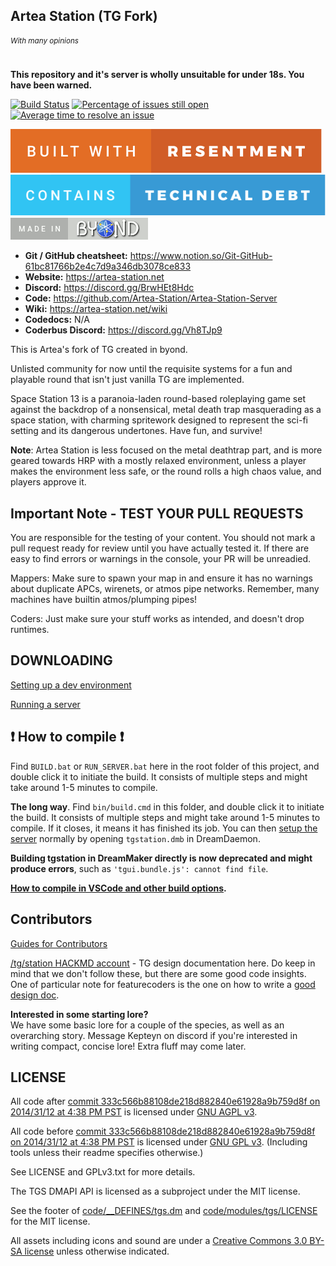 ## Artea Station (TG Fork)
###### <sup>With many opinions</sup>

**This repository and it's server is wholly unsuitable for under 18s. You have been warned.**

[![Build Status](https://github.com/Artea-Station/Artea-Station-Server/workflows/CI%20Suite/badge.svg)](https://github.com/Artea-Station/Artea-Station-Server/actions?query=workflow%3A%22CI+Suite%22)
[![Percentage of issues still open](https://isitmaintained.com/badge/open/Artea-Station/Artea-Station-Server.svg)](https://isitmaintained.com/project/Artea-Station/Artea-Station-Server "Percentage of issues still open")
[![Average time to resolve an issue](https://isitmaintained.com/badge/resolution/Artea-Station/Artea-Station-Server.svg)](https://isitmaintained.com/project/Artea-Station/Artea-Station-Server "Average time to resolve an issue")

[![resentment](.github/images/badges/built-with-resentment.svg)](.github/images/comics/131-bug-free.png) [![technical debt](.github/images/badges/contains-technical-debt.svg)](.github/images/comics/106-tech-debt-modified.png) [![forinfinityandbyond](.github/images/badges/made-in-byond.gif)](https://www.reddit.com/r/SS13/comments/5oplxp/what_is_the_main_problem_with_byond_as_an_engine/dclbu1a)

* **Git / GitHub cheatsheet:** https://www.notion.so/Git-GitHub-61bc81766b2e4c7d9a346db3078ce833
* **Website:** https://artea-station.net
* **Discord:** https://discord.gg/BrwHEt8Hdc
* **Code:** https://github.com/Artea-Station/Artea-Station-Server
* **Wiki:** https://artea-station.net/wiki
* **Codedocs:** N/A
* **Coderbus Discord:** https://discord.gg/Vh8TJp9

This is Artea's fork of TG created in byond.

Unlisted community for now until the requisite systems for a fun and playable round that isn't just vanilla TG are implemented.

Space Station 13 is a paranoia-laden round-based roleplaying game set against the backdrop of a nonsensical, metal death trap masquerading as a space station, with charming spritework designed to represent the sci-fi setting and its dangerous undertones. Have fun, and survive!

**Note**: Artea Station is less focused on the metal deathtrap part, and is more geared towards HRP with a mostly relaxed environment, unless a player makes the environment less safe, or the round rolls a high chaos value, and players approve it.

## Important Note - TEST YOUR PULL REQUESTS

You are responsible for the testing of your content. You should not mark a pull request ready for review until you have actually tested it. If there are easy to find errors or warnings in the console, your PR will be unreadied.

Mappers: Make sure to spawn your map in and ensure it has no warnings about duplicate APCs, wirenets, or atmos pipe networks. Remember, many machines have builtin atmos/plumping pipes!

Coders: Just make sure your stuff works as intended, and doesn't drop runtimes.

## DOWNLOADING
[Setting up a dev environment](https://hackmd.io/uCxdr1EjTwOFc6E7EMD6Qw)

[Running a server](.github/guides/RUNNING_A_SERVER.md)

## :exclamation: How to compile :exclamation:

Find `BUILD.bat` or `RUN_SERVER.bat` here in the root folder of this project, and double click it to initiate the build. It consists of multiple steps and might take around 1-5 minutes to compile.

**The long way**. Find `bin/build.cmd` in this folder, and double click it to initiate the build. It consists of multiple steps and might take around 1-5 minutes to compile. If it closes, it means it has finished its job. You can then [setup the server](.github/guides/RUNNING_A_SERVER.md) normally by opening `tgstation.dmb` in DreamDaemon.

**Building tgstation in DreamMaker directly is now deprecated and might produce errors**, such as `'tgui.bundle.js': cannot find file`.

**[How to compile in VSCode and other build options](tools/build/README.md).**

## Contributors
[Guides for Contributors](.github/CONTRIBUTING.md)

[/tg/station HACKMD account](https://hackmd.io/@tgstation) - TG design documentation here. Do keep in mind that we don't follow these, but there are some good code insights. One of particular note for featurecoders is the one on how to write a [good design doc](https://hackmd.io/@tgstation/BkzmU9EyK).

**Interested in some starting lore?**  
We have some basic lore for a couple of the species, as well as an overarching story. Message Kepteyn on discord if you're interested in writing compact, concise lore! Extra fluff may come later.

## LICENSE

All code after [commit 333c566b88108de218d882840e61928a9b759d8f on 2014/31/12 at 4:38 PM PST](https://github.com/tgstation/tgstation/commit/333c566b88108de218d882840e61928a9b759d8f) is licensed under [GNU AGPL v3](https://www.gnu.org/licenses/agpl-3.0.html).

All code before [commit 333c566b88108de218d882840e61928a9b759d8f on 2014/31/12 at 4:38 PM PST](https://github.com/tgstation/tgstation/commit/333c566b88108de218d882840e61928a9b759d8f) is licensed under [GNU GPL v3](https://www.gnu.org/licenses/gpl-3.0.html).
(Including tools unless their readme specifies otherwise.)

See LICENSE and GPLv3.txt for more details.

The TGS DMAPI API is licensed as a subproject under the MIT license.

See the footer of [code/__DEFINES/tgs.dm](./code/__DEFINES/tgs.dm) and [code/modules/tgs/LICENSE](./code/modules/tgs/LICENSE) for the MIT license.

All assets including icons and sound are under a [Creative Commons 3.0 BY-SA license](https://creativecommons.org/licenses/by-sa/3.0/) unless otherwise indicated.
